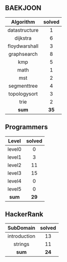 ## BAEKJOON
|    Algorithm    | solved |
| :-------------: | :----: |
|datastructure|1|
|dijkstra|6|
|floydwarshall|3|
|graphsearch|8|
|kmp|5|
|math|1|
|mst|2|
|segmenttree|4|
|topologysort|3|
|trie|2|
| **sum** | **35**|

## Programmers
|    Level    | solved |
| :-------------: | :----: |
|level0|0|
|level1|3|
|level2|11|
|level3|15|
|level4|0|
|level5|0|
| **sum** | **29**|

## HackerRank
|    SubDomain    | solved |
| :-------------: | :----: |
|introduction|13|
|strings|11|
| **sum** | **24**|

